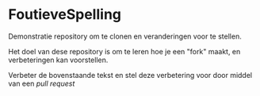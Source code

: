# FoutieveSpelling

Demonstratie repository om te clonen en veranderingen voor te stellen.

Het doel van dese repository is om te leren hoe je een "fork" maakt, en verbeteringen kan voorstellen.

Verbeter de bovenstaande tekst en stel deze verbetering voor door middel van een _pull request_
